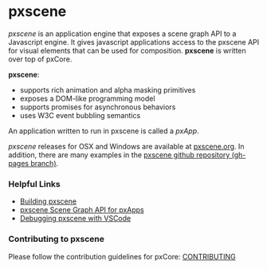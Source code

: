 # pxscene

_pxscene_ is an application engine that exposes a scene graph API to a Javascript engine. It gives javascript applications access to the pxscene API for visual elements that can be used for composition.  __pxscene__ is written over top of pxCore. 

__pxscene__: 

* supports rich animation and alpha masking primitives
* exposes a DOM-like programming model
* supports promises for asynchronous behaviors
* uses W3C event bubbling semantics

An application written to run in pxscene is called a _pxApp_.

_pxscene_ releases for OSX and Windows are available at [pxscene.org](http://www.pxscene.org/). In addition, there are many examples in the [pxscene github repository (gh-pages branch)](https://github.com/pxscene/pxscene/tree/gh-pages).

### Helpful Links
- [Building pxscene](https://github.com/pxscene/pxCore/blob/master/examples/pxScene2d/docs/BUILDING.md)
- [pxscene Scene Graph API for pxApps](http://www.pxscene.org/docs/apis/)
- [Debugging pxscene with VSCode](https://github.com/pxscene/pxCore/blob/master/examples/pxScene2d/docs/VSCODE_DEBUG.md)


### Contributing to pxscene
Please follow the contribution guidelines for pxCore: [CONTRIBUTING](https://github.com/pxscene/pxCore/blob/master/.github/CONTRIBUTING.md)



